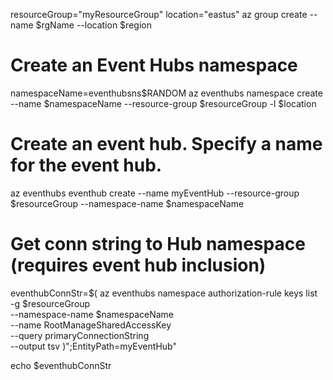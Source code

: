 resourceGroup="myResourceGroup"
location="eastus"
az group create --name $rgName --location $region

# Create an Event Hubs namespace
namespaceName=eventhubsns$RANDOM
az eventhubs namespace create --name $namespaceName --resource-group $resourceGroup -l $location

# Create an event hub. Specify a name for the event hub. 
az eventhubs eventhub create --name myEventHub --resource-group $resourceGroup --namespace-name $namespaceName


# Get conn string to Hub namespace (requires event hub inclusion)

eventhubConnStr=$(
  az eventhubs namespace authorization-rule keys list \
    -g $resourceGroup \
    --namespace-name $namespaceName \
    --name RootManageSharedAccessKey \
    --query primaryConnectionString \
    --output tsv
)";EntityPath=myEventHub"

echo $eventhubConnStr

